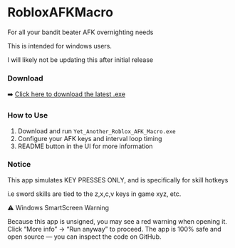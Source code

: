 # RobloxAFKMacro
For all your bandit beater AFK overnighting needs

This is intended for windows users.        

I will likely not be updating this after initial release

### Download

➡️ [Click here to download the latest .exe](https://github.com/OnixProgramming/RobloxAFKMacro/releases/latest)

### How to Use

1. Download and run `Yet_Another_Roblox_AFK_Macro.exe`
2. Configure your AFK keys and interval loop timing
3. README button in the UI for more information

### Notice
This app simulates KEY PRESSES ONLY, and is specifically for skill hotkeys

i.e sword skills are tied to the z,x,c,v keys in game xyz, etc.

⚠️ Windows SmartScreen Warning

Because this app is unsigned, you may see a red warning when opening it.
Click “More info” → “Run anyway” to proceed.
The app is 100% safe and open source — you can inspect the code on GitHub.